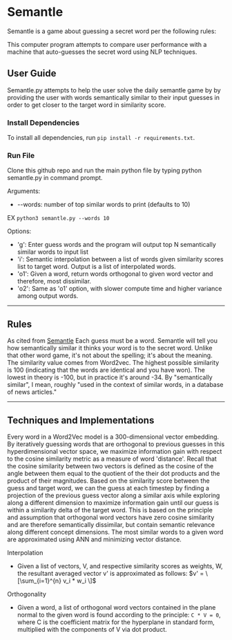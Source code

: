 # Semantle

Semantle is a game about guessing a secret word per the following rules:

This computer program attempts to compare user performance with a machine that auto-guesses the secret word using NLP techniques.

## User Guide

Semantle.py attempts to help the user solve the daily semantle game by by providing the user with words semantically similar to their input guesses in order to get closer to the target word in similarity score.

### Install Dependencies

To install all dependencies, run ```pip install -r requirements.txt```.

### Run File

Clone this github repo and run the main python file by typing python semantle.py in command prompt. <br>

Arguments: <br>
* --words: number of top similar words to print (defaults to 10)

EX ```python3 semantle.py --words 10```

Options:

* 'g': Enter guess words and the program will output top N semantically similar words to input list
* 'i': Semantic interpolation between a list of words given similarity scores list to target word. Output is a list of interpolated words.
* 'o1': Given a word, return words orthogonal to given word vector and therefore, most dissimilar.
* 'o2': Same as 'o1' option, with slower compute time and higher variance among output words. 

<hr>

## Rules

As cited from [Semantle](https://semantle.com/)
Each guess must be a word. Semantle will tell you how semantically similar it thinks your word is to the secret word. Unlike that other word game, it's not about the spelling; it's about the meaning. The similarity value comes from Word2vec. The highest possible similarity is 100 (indicating that the words are identical and you have won). The lowest in theory is -100, but in practice it's around -34. By "semantically similar", I mean, roughly "used in the context of similar words, in a database of news articles."

<hr>

## Techniques and Implementations

Every word in a Word2Vec model is a 300-dimensional vector embedding. By iteratively guessing words that are orthogonal to previous guesses in this hyperdimensional vector space, we maximize information gain with respect to the cosine similarity metric as a measure of word 'distance'. Recall that the cosine similarity between two vectors is defined as the cosine of the angle between them equal to the quotient of the their dot products and the product of their magnitudes. Based on the similarity score between the guess and target word, we can the guess at each timestep by finding a projection of the previous guess vector along a similar axis while exploring along a different dimension to maximize information gain until our guess is within a similarity delta of the target word. This is based on the principle and assumption that orthogonal word vectors have zero cosine similarity and are therefore semantically dissimilar, but contain semantic relevance along different concept dimensions. The most similar words to a given word are approximated using ANN and minimizing vector distance.

Interpolation <br>

* Given a list of vectors, V, and respective similarity scores as weights, W, the resultant averaged vector v' is approximated as follows:
$v' = \[\sum_{i=1}^{n} v_i * w_i \]$

Orthogonality <br>

* Given a word, a list of orthogonal word vectors contained in the plane normal to the given word is found according to the principle: ```C * V = 0```, where C is the coefficient matrix for the hyperplane in standard form, multiplied with the components of V via dot product.
